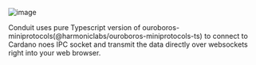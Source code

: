 ![image](https://github.com/user-attachments/assets/86fd5648-8c36-4a69-8c4c-f8acec27cf66)

Conduit uses pure Typescript version of ouroboros-miniprotocols(@harmoniclabs/ouroboros-miniprotocols-ts) to connect to Cardano noes IPC socket and transmit the data directly over websockets right into your web browser.
